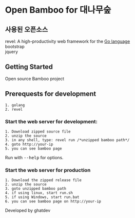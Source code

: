 # Open Bamboo for 대나무숲

## 사용된 오픈소스

revel: A high-productivity web framework for the [Go language](http://www.golang.org/)  
bootstrap  
jquery  

## Getting Started

Open source Bamboo project 

## Prerequests for development
    
    1. golang
    2. revel

### Start the web server for development:
    
    1. Download zipped source file
    2. unzip the source
    3. in any shell, type: revel run /*unzipped bamboo path*/
    4. goto http://your-ip 
    5. you can see bamboo page
    
   Run with <tt>--help</tt> for options.

### Start the web server for production
    
    1. Download the zipped release file
    2. unzip the source
    3. goto unzipped bamboo path
    4. if using linux, start run.sh
    5. if using Windows, start run.bat
    6. you can see bamboo page on http://your-ip

Developed by ghatdev
